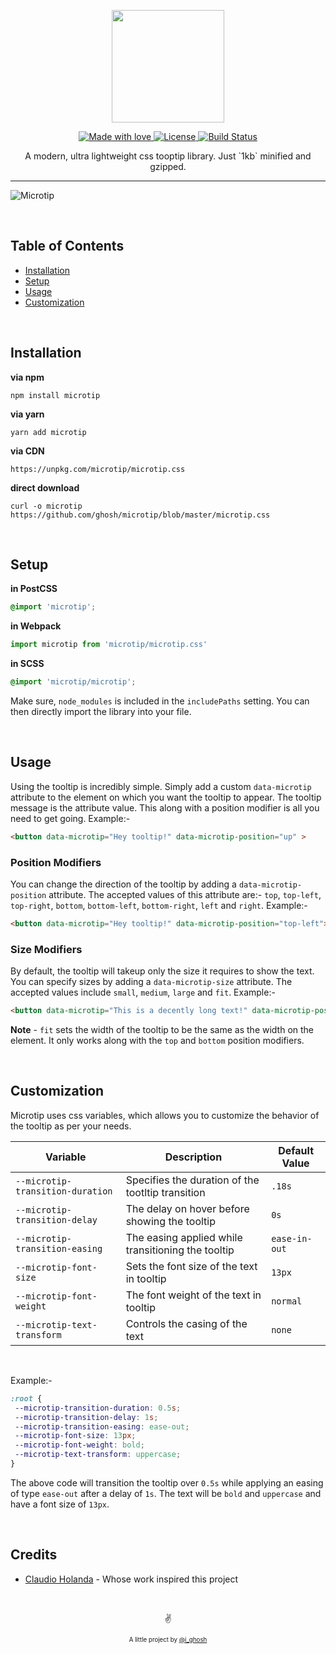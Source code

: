 <p align="center">
  <img src="https://www.dropbox.com/s/kcn0kccs5bpxhz0/microtip.svg?raw=1" width="180px">
</p>

<p align="center">
  <a href="#">
    <img src="https://img.shields.io/badge/made%20with-love-E760A4.svg" alt="Made with love">
  </a>
  <a href="https://opensource.org/licenses/MIT" target="_blank">
    <img src="https://img.shields.io/badge/license-MIT-green.svg" alt="License">
  </a>
  <a href="https://api.travis-ci.org/ghosh/uiGradients" target="_blank">
    <img src="https://api.travis-ci.org/ghosh/microtip.svg" alt="Build Status">
  </a>
</p>

<p align="center">
A modern, ultra lightweight css tooptip library. Just `1kb` minified and gzipped.
</p>

---


![Microtip](https://www.dropbox.com/s/gracjkb2rca2zj6/microtip.gif?raw=1)

&nbsp;
## Table of Contents
- [Installation](#installation)
- [Setup](#setup)
- [Usage](#usage)
- [Customization](#customization)

&nbsp;
## Installation

**via npm**
```shell
npm install microtip
```

**via yarn**
```shell
yarn add microtip
```

**via CDN**
```
https://unpkg.com/microtip/microtip.css
```

**direct download**
```shell
curl -o microtip https://github.com/ghosh/microtip/blob/master/microtip.css
```

&nbsp;
## Setup

**in PostCSS**
```scss
@import 'microtip';
```

**in Webpack**
```javascript
import microtip from 'microtip/microtip.css'
```

**in SCSS**
```scss
@import 'microtip/microtip';
```
Make sure, `node_modules` is included in the `includePaths` setting. You can then directly import the library into your file.

&nbsp;
## Usage

Using the tooltip is incredibly simple. Simply add a custom `data-microtip` attribute to the element on which you want the tooltip to appear. The tooltip message is the attribute value. This along with a position modifier is all you need to get going. Example:-
```html
<button data-microtip="Hey tooltip!" data-microtip-position="up" >
```

### Position Modifiers

You can change the direction of the tooltip by adding a `data-microtip-position` attribute. The accepted values of this attribute are:- `top`, `top-left`, `top-right`, `bottom`, `bottom-left`, `bottom-right`, `left` and `right`. Example:-
```html
<button data-microtip="Hey tooltip!" data-microtip-position="top-left">
```

### Size Modifiers

By default, the tooltip will takeup only the size it requires to show the text. You can specify sizes by adding a `data-microtip-size` attribute. The accepted values include `small`, `medium`, `large` and `fit`. Example:-
```html
<button data-microtip="This is a decently long text!" data-microtip-position="top-left" data-microtip-size="medium">
```

**Note** - `fit` sets the width of the tooltip to be the same as the width on the element. It only works along with the `top` and `bottom` position modifiers.

&nbsp;
## Customization

Microtip uses css variables, which allows you to customize the behavior of the tooltip as per your needs.


| Variable                         | Description                                        | Default Value |
|----------------------------------|----------------------------------------------------|---------------|
| `--microtip-transition-duration` | Specifies the duration of the tootltip transition  | `.18s`        |
| `--microtip-transition-delay`    | The delay on hover before showing the tooltip      | `0s`          |
| `--microtip-transition-easing`   | The easing applied while transitioning the tooltip | `ease-in-out` |
| `--microtip-font-size`           | Sets the font size of the text in tooltip          | `13px`        |
| `--microtip-font-weight`         | The font weight of the text in tooltip             | `normal`      |
| `--microtip-text-transform`      | Controls the casing of the text                    | `none`        |

&nbsp;

Example:-
```css
:root {
 --microtip-transition-duration: 0.5s;
 --microtip-transition-delay: 1s;
 --microtip-transition-easing: ease-out;
 --microtip-font-size: 13px;
 --microtip-font-weight: bold;
 --microtip-text-transform: uppercase;
}
```

The above code will transition the tooltip over `0.5s` while applying an easing of type `ease-out` after a delay of `1s`. The text will be `bold` and `uppercase` and have a font size of `13px`.

&nbsp;
## Credits
- [Claudio Holanda](https://twitter.com/kazzkiq) - Whose work inspired this project

&nbsp;

<p align="center">✌️</p>
<p align="center">
<sub><sup>A little project by <a href="https://twitter.com/_ighosh">@i_ghosh</a></sup></sub>
</p>